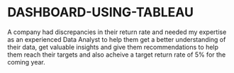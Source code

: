# DASHBOARD-USING-TABLEAU
A company had discrepancies in their return rate and needed my expertise as an experienced Data Analyst to help them get a better understanding of their data, get valuable insights and give them recommendations to help them reach their targets and also acheive a target return rate of 5% for the coming year.
